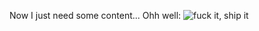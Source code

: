 Now I just need some content... Ohh well: ![fuck it, ship it](http://img.gawkerassets.com/img/17vycr38drml9jpg/original.jpg "fuck it, ship it")
